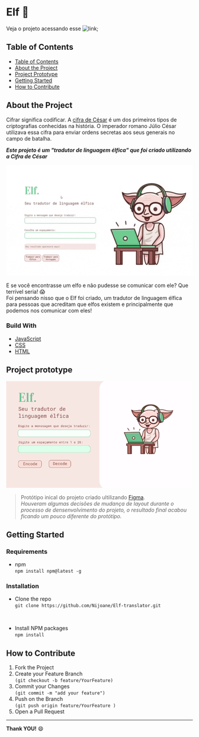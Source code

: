 # Elf :herb:

Veja o projeto acessando esse ![link](nijoane.github.io/elf-translator/);

## Table of Contents

* [Table of Contents](#table-of-contents)
* [About the Project](#about-the-project)
* [Project Prototype](#project-prototype)
* [Getting Started](#getting-started)
* [How to Contribute](#how-to-contribute)


## About the Project

Cifrar significa codificar. A [cifra de
César](https://pt.wikipedia.org/wiki/Cifra_de_C%C3%A9sar) é um dos primeiros
tipos de criptografias conhecidas na história. O imperador romano Júlio César
utilizava essa cifra para enviar ordens secretas aos seus generais no campo de
batalha.

___Este projeto é um "tradutor de linguagem élfica" que foi criado utilizando a Cifra de César___

<p align="center">
<img width="600" height="300" src="src/images/elf-translator.gif">
</p>

E se você encontrasse um elfo e não pudesse se comunicar com ele? Que terrível seria! :scream: <br/>
Foi pensando nisso que o Elf foi criado, um tradutor de linguagem élfica para pessoas que acreditam que elfos existem e principalmente que podemos nos comunicar com eles!

### Build With
* [JavaScript](https://developer.mozilla.org/pt-BR/docs/Web/JavaScript)
* [CSS](https://developer.mozilla.org/pt-BR/docs/Web/CSS)
* [HTML](https://developer.mozilla.org/pt-BR/docs/Web/HTML)


## Project prototype

![elf-prototype](src/images/elf-prototype.png)


>Protótipo inical do projeto criado ultilizando [Figma](https://www.figma.com/file/Dqh6nMAi1PoOzBRbhYvywL/Caesar-Cipher?node-id=0%3A1).<br/>
_Houveram algumas decisões de mudança de layout durante o processo de densenvolvimento do projeto, o resultado final acabou ficando um pouco diferente do protótipo._

## Getting Started

### Requirements

* npm<br/>
`npm install npm@latest -g`


### Installation

* Clone the repo<br/>
`git clone https://github.com/Nijoane/Elf-translator.git`

<br/>

* Install NPM packages<br/>
`npm install`

## How to Contribute

1. Fork the Project
2. Create your Feature Branch<br/>`(git checkout -b feature/YourFeature)`
3. Commit your Changes<br/>`(git commit -m "add your feature")`
4. Push on the Branch <br>`(git push origin feature/YourFeature )`
5. Open a Pull Request

___
__Thank YOU!__ :smile:
